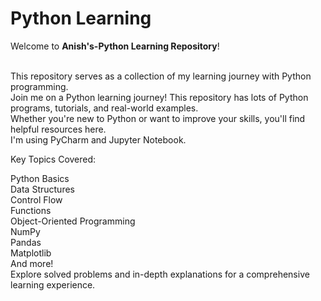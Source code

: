 # Python Learning
Welcome to **Anish's-Python Learning Repository**! 

<br>
This repository serves as a collection of my learning journey with Python programming. <br>Join me on a Python learning journey! This repository has lots of Python programs, tutorials, and real-world examples.<br> Whether you're new to Python or want to improve your skills, you'll find helpful resources here.<br> I'm using PyCharm and Jupyter Notebook.<br>

Key Topics Covered:

Python Basics<br>
Data Structures<br>
Control Flow<br>
Functions<br>
Object-Oriented Programming<br>
NumPy<br>
Pandas<br>
Matplotlib<br>
And more!<br>
Explore solved problems and in-depth explanations for a comprehensive learning experience.
